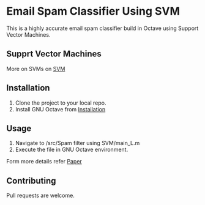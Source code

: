 # Email Spam Classifier Using SVM

This is a highly accurate email spam classifier build in Octave using Support Vector Machines.

## Supprt Vector Machines
More on SVMs  on [SVM](https://medium.com/machine-learning-101/chapter-2-svm-support-vector-machine-theory-f0812effc72)

## Installation

1. Clone the project to your local repo.
2. Install GNU Octave from [Installation](https://www.gnu.org/software/octave/)


## Usage
 1. Navigate to /src/Spam filter using SVM/main_L.m
 2. Execute the file in GNU Octave environment.
 
Form more details refer [Paper](https://www.gnu.org/software/octave/)


## Contributing
Pull requests are welcome.

